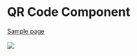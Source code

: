 # QR Code Component
<a href="https://m-its.github.io/qr-code-component/" target="_blank">Sample page</a>
<br><br>
<img src="./Frontend_Mentor_QR_code_component.png">

